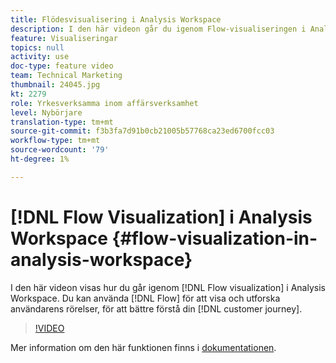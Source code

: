 ```yaml
---
title: Flödesvisualisering i Analysis Workspace
description: I den här videon går du igenom Flow-visualiseringen i Analysis Workspace. Du kan använda Flow för att visa och utforska användarrörelser och bättre förstå kundresan.
feature: Visualiseringar
topics: null
activity: use
doc-type: feature video
team: Technical Marketing
thumbnail: 24045.jpg
kt: 2279
role: Yrkesverksamma inom affärsverksamhet
level: Nybörjare
translation-type: tm+mt
source-git-commit: f3b3fa7d91b0cb21005b57768ca23ed6700fcc03
workflow-type: tm+mt
source-wordcount: '79'
ht-degree: 1%

---
```



# [!DNL Flow Visualization] i Analysis Workspace  {#flow-visualization-in-analysis-workspace}

I den här videon visas hur du går igenom [!DNL Flow visualization] i Analysis Workspace. Du kan använda [!DNL Flow] för att visa och utforska användarens rörelser, för att bättre förstå din [!DNL customer journey].

>[!VIDEO](https://video.tv.adobe.com/v/24045/?quality=12)

Mer information om den här funktionen finns i [dokumentationen](https://marketing.adobe.com/resources/help/en_US/analytics/analysis-workspace/flow.html).